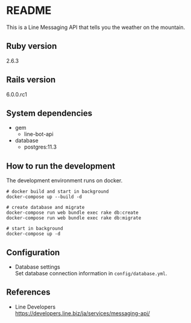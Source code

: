 # README

This is a Line Messaging API that tells you the weather on the mountain.

## Ruby version
2.6.3

## Rails version
6.0.0.rc1

## System dependencies
* gem
  * line-bot-api
* database
  * postgres:11.3

## How to run the development  
The development environment runs on docker.  
```
# docker build and start in background
docker-compose up --build -d

# create database and migrate
docker-compose run web bundle exec rake db:create
docker-compose run web bundle exec rake db:migrate

# start in background
docker-compose up -d
```

## Configuration
* Database settings  
Set database connection information in `config/database.yml`.

## References  
* Line Developers  
https://developers.line.biz/ja/services/messaging-api/